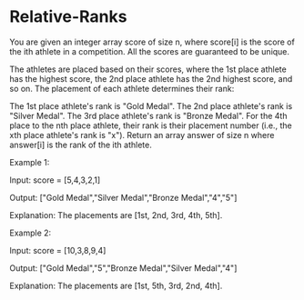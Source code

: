 # Relative-Ranks

You are given an integer array score of size n, where score[i] is the score of the ith athlete in a competition. All the scores are guaranteed to be unique.

The athletes are placed based on their scores, where the 1st place athlete has the highest score, the 2nd place athlete has the 2nd highest score, and so on. The placement of each athlete determines their rank:

The 1st place athlete's rank is "Gold Medal".
The 2nd place athlete's rank is "Silver Medal".
The 3rd place athlete's rank is "Bronze Medal".
For the 4th place to the nth place athlete, their rank is their placement number (i.e., the xth place athlete's rank is "x").
Return an array answer of size n where answer[i] is the rank of the ith athlete.

Example 1:

Input: score = [5,4,3,2,1]

Output: ["Gold Medal","Silver Medal","Bronze Medal","4","5"]

Explanation: The placements are [1st, 2nd, 3rd, 4th, 5th].

Example 2:

Input: score = [10,3,8,9,4]

Output: ["Gold Medal","5","Bronze Medal","Silver Medal","4"]

Explanation: The placements are [1st, 5th, 3rd, 2nd, 4th].
